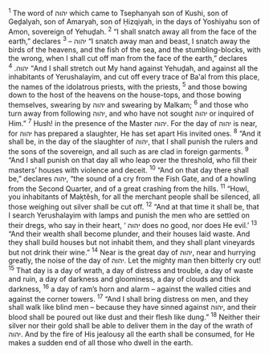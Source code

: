 <sup>1</sup> The word of יהוה which came to Tsephanyah son of Kushi, son of Geḏalyah, son of Amaryah, son of Ḥizqiyah, in the days of Yoshiyahu son of Amon, sovereign of Yehuḏah.
<sup>2</sup> “I shall snatch away all from the face of the earth,” declares יהוה –
<sup>3</sup> “I snatch away man and beast, I snatch away the birds of the heavens, and the fish of the sea, and the stumbling-blocks, with the wrong, when I shall cut off man from the face of the earth,” declares יהוה.
<sup>4</sup> “And I shall stretch out My hand against Yehuḏah, and against all the inhabitants of Yerushalayim, and cut off every trace of Ba‛al from this place, the names of the idolatrous priests, with the priests,
<sup>5</sup> and those bowing down to the host of the heavens on the house-tops, and those bowing themselves, swearing by יהוה and swearing by Malkam;
<sup>6</sup> and those who turn away from following יהוה, and who have not sought יהוה or inquired of Him.”
<sup>7</sup> Hush! in the presence of the Master יהוה. For the day of יהוה is near, for יהוה has prepared a slaughter, He has set apart His invited ones.
<sup>8</sup> “And it shall be, in the day of the slaughter of יהוה, that I shall punish the rulers and the sons of the sovereign, and all such as are clad in foreign garments.
<sup>9</sup> “And I shall punish on that day all who leap over the threshold, who fill their masters’ houses with violence and deceit.
<sup>10</sup> “And on that day there shall be,” declares יהוה, “the sound of a cry from the Fish Gate, and of a howling from the Second Quarter, and of a great crashing from the hills.
<sup>11</sup> “Howl, you inhabitants of Maḵtĕsh, for all the merchant people shall be silenced, all those weighing out silver shall be cut off.
<sup>12</sup> “And at that time it shall be, that I search Yerushalayim with lamps and punish the men who are settled on their dregs, who say in their heart, ‘ יהוה does no good, nor does He evil.’
<sup>13</sup> “And their wealth shall become plunder, and their houses laid waste. And they shall build houses but not inhabit them, and they shall plant vineyards but not drink their wine.”
<sup>14</sup> Near is the great day of יהוה, near and hurrying greatly, the noise of the day of יהוה. Let the mighty man then bitterly cry out!
<sup>15</sup> That day is a day of wrath, a day of distress and trouble, a day of waste and ruin, a day of darkness and gloominess, a day of clouds and thick darkness,
<sup>16</sup> a day of ram’s horn and alarm – against the walled cities and against the corner towers.
<sup>17</sup> “And I shall bring distress on men, and they shall walk like blind men – because they have sinned against יהוה, and their blood shall be poured out like dust and their flesh like dung.”
<sup>18</sup> Neither their silver nor their gold shall be able to deliver them in the day of the wrath of יהוה. And by the fire of His jealousy all the earth shall be consumed, for He makes a sudden end of all those who dwell in the earth.
